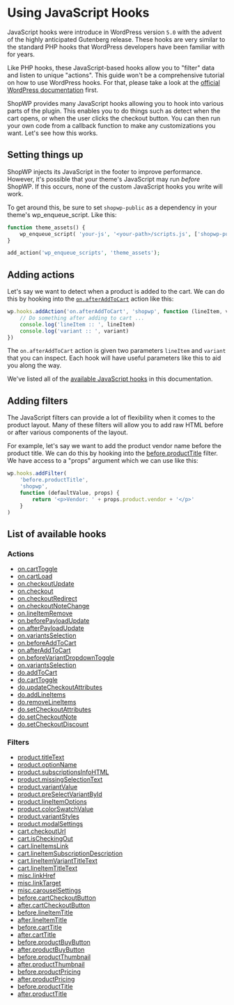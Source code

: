 # Using JavaScript Hooks

JavaScript hooks were introduce in WordPress version `5.0` with the advent of the highly anticipated Gutenberg release. These hooks are very similar to the standard PHP hooks that WordPress developers have been familiar with for years.

Like PHP hooks, these JavaScript-based hooks allow you to "filter" data and listen to unique "actions". This guide won't be a comprehensive tutorial on how to use WordPress hooks. For that, please take a look at the [official WordPress documentation](https://developer.wordpress.org/block-editor/packages/packages-hooks/) first.

ShopWP provides many JavaScript hooks allowing you to hook into various parts of the plugin. This enables you to do things such as detect when the cart opens, or when the user clicks the checkout button. You can then run your own code from a callback function to make any customizations you want. Let's see how this works.

## Setting things up

ShopWP injects its JavaScript in the footer to improve performance. However, it's possible that your theme's JavaScript may run _before_ ShopWP. If this occurs, none of the custom JavaScript hooks you write will work.

To get around this, be sure to set `shopwp-public` as a dependency in your theme's wp_enqueue_script. Like this:

```php
function theme_assets() {
	wp_enqueue_script( 'your-js', '<your-path>/scripts.js', ['shopwp-public'], '', true);
}

add_action('wp_enqueue_scripts', 'theme_assets');
```

## Adding actions

Let's say we want to detect when a product is added to the cart. We can do this by hooking into the [`on.afterAddToCart`](/javascript-actions#onafteraddtocart) action like this:

```js
wp.hooks.addAction('on.afterAddToCart', 'shopwp', function (lineItem, variant) {
	// Do something after adding to cart ...
	console.log('lineItem :: ', lineItem)
	console.log('variant :: ', variant)
})
```

The `on.afterAddToCart` action is given two parameters `lineItem` and `variant` that you can inspect. Each hook will have useful parameters like this to aid you along the way.

We've listed all of the [available JavaScript hooks](#list-of-available-hooks) in this documentation.

## Adding filters

The JavaScript filters can provide a lot of flexibility when it comes to the product layout. Many of these filters will allow you to add raw HTML before or after various components of the layout.

For example, let's say we want to add the product vendor name before the product title. We can do this by hooking into the [before.productTitle](js/filters/cart?id=defaultcartcheckouttext) filter. We have access to a "props" argument which we can use like this:

```js
wp.hooks.addFilter(
	'before.productTitle',
	'shopwp',
	function (defaultValue, props) {
		return '<p>Vendor: ' + props.product.vendor + '</p>'
	}
)
```

## List of available hooks

### Actions

- [on.cartToggle](/javascript-actions#oncarttoggle)
- [on.cartLoad](/javascript-actions#oncartload)
- [on.checkoutUpdate](/javascript-actions#oncheckout)
- [on.checkout](/javascript-actions#oncheckoutredirect)
- [on.checkoutRedirect](/javascript-actions#oncheckoutredirect)
- [on.checkoutNoteChange](/javascript-actions#oncheckoutnotechange)
- [on.lineItemRemove](/javascript-actions#onlineitemremove)
- [on.beforePayloadUpdate](/javascript-actions#onbeforepayloadupdate)
- [on.afterPayloadUpdate](/javascript-actions#onafterpayloadupdate)
- [on.variantsSelection](/javascript-actions#onvariantsselection)
- [on.beforeAddToCart](/javascript-actions#onbeforeaddtocart)
- [on.afterAddToCart](/javascript-actions#onafteraddtocart)
- [on.beforeVariantDropdownToggle](/javascript-actions#onbeforevariantdropdowntoggle)
- [on.variantsSelection](/javascript-actions#onvariantsselection-1)
- [do.addToCart](/javascript-actions#doaddtocart)
- [do.cartToggle](/javascript-actions#docarttoggle)
- [do.updateCheckoutAttributes](/javascript-actions#doupdatecheckoutattributes)
- [do.addLineItems](/javascript-actions#doaddlineitems)
- [do.removeLineItems](/javascript-actions#doremovelineitems)
- [do.setCheckoutAttributes](/javascript-actions#dosetcheckoutattributes)
- [do.setCheckoutNote](/javascript-actions#dosetcheckoutnote)
- [do.setCheckoutDiscount](/javascript-actions#dosetcheckoutdiscount)

### Filters

- [product.titleText](/javascript-filters#producttitletext)
- [product.optionName](/javascript-filters#productoptionname)
- [product.subscriptionsInfoHTML](/javascript-filters#productsubscriptionsinfohtml)
- [product.missingSelectionText](/javascript-filters#productmissingselectiontext)
- [product.variantValue](/javascript-filters#productvariantvalue)
- [product.preSelectVariantById](/javascript-filters#productpreselectvariantbyid)
- [product.lineItemOptions](/javascript-filters#productlineitemoptions)
- [product.colorSwatchValue](/javascript-filters#productcolorswatchvalue)
- [product.variantStyles](/javascript-filters#productvariantstyles)
- [product.modalSettings](/javascript-filters#productmodalsettings)
- [cart.checkoutUrl](/javascript-filters#cartcheckouturl)
- [cart.isCheckingOut](/javascript-filters#cartischeckingout)
- [cart.lineItemsLink](/javascript-filters#cartlineitemslink)
- [cart.lineItemSubscriptionDescription](/javascript-filters#cartlineitemsubscriptiondescription)
- [cart.lineItemVariantTitleText](/javascript-filters#cartlineitemvarianttitletext)
- [cart.lineItemTitleText](/javascript-filters#cartlineitemtitletext)
- [misc.linkHref](/javascript-filters#misclinkhref)
- [misc.linkTarget](/javascript-filters#misclinktarget)
- [misc.carouselSettings](/javascript-filters#misccarouselsettings)
- [before.cartCheckoutButton](/javascript-filters#beforecartcheckoutbutton)
- [after.cartCheckoutButton](/javascript-filters#aftercartcheckoutbutton)
- [before.lineItemTitle](/javascript-filters#beforelineitemtitle)
- [after.lineItemTitle](/javascript-filters#afterlineitemtitle)
- [before.cartTitle](/javascript-filters#beforecarttitle)
- [after.cartTitle](/javascript-filters#aftercarttitle)
- [before.productBuyButton](/javascript-filters#beforeproductbuybutton)
- [after.productBuyButton](/javascript-filters#afterproductbuybutton)
- [before.productThumbnail](/javascript-filters#beforeproductthumbnail)
- [after.productThumbnail](/javascript-filters#afterproductthumbnail)
- [before.productPricing](/javascript-filters#beforeproductpricing)
- [after.productPricing](/javascript-filters#afterproductpricing)
- [before.productTitle](/javascript-filters#beforeproducttitle)
- [after.productTitle](/javascript-filters#afterproducttitle)

